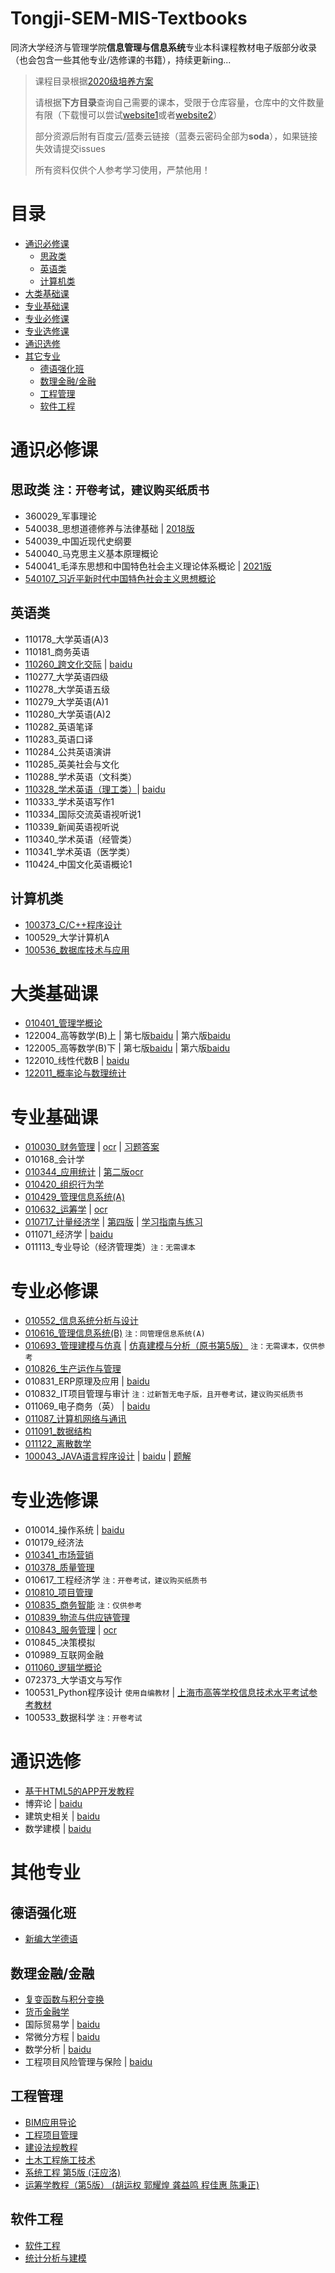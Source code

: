 # Tongji-SEM-MIS-Textbooks

同济大学经济与管理学院**信息管理与信息系统**专业本科课程教材电子版部分收录（也会包含一些其他专业/选修课的书籍），持续更新ing...

> 课程目录根据[2020级培养方案](https://jwc.tongji.edu.cn/jxhsjhjap/list.htm?grade=2020&code=01024&department=%E7%BB%8F%E6%B5%8E%E4%B8%8E%E7%AE%A1%E7%90%86%E5%AD%A6%E9%99%A2&name=%E4%BF%A1%E6%81%AF%E7%AE%A1%E7%90%86%E4%B8%8E%E4%BF%A1%E6%81%AF%E7%B3%BB%E7%BB%9F)
>
> 请根据**下方目录**查询自己需要的课本，受限于仓库容量，仓库中的文件数量有限（下载慢可以尝试[website1](https://tool.mintimate.cn/gh/)或者[website2](https://d.serctl.com/)）
> 
> 部分资源后附有百度云/蓝奏云链接（蓝奏云密码全部为**soda**），如果链接失效请提交issues
> 
> 所有资料仅供个人参考学习使用，严禁他用！

# 目录

- [通识必修课](#通识必修课)
  - [思政类](#思政类)
  - [英语类](#英语类)
  - [计算机类](#计算机类)
- [大类基础课](#大类基础课)
- [专业基础课](#专业基础课)
- [专业必修课](#专业必修课)
- [专业选修课](#专业选修课)
- [通识选修](#通识选修)
- [其它专业](#其他专业)
  - [德语强化班](#德语强化班)
  - [数理金融/金融](#数理金融/金融)
  - [工程管理](#工程管理)
  - [软件工程](#软件工程)

# 通识必修课

## 思政类  `注：开卷考试，建议购买纸质书`

- 360029_军事理论
- 540038_思想道德修养与法律基础 | [2018版](https://pan.baidu.com/s/1Pq979gA1EuPFGIyZChQ9Ng?pwd=4hkj)
- 540039_中国近现代史纲要
- 540040_马克思主义基本原理概论
- 540041_毛泽东思想和中国特色社会主义理论体系概论 | [2021版](https://pan.baidu.com/s/1kWic7FSPkxOTMWtc8pg33g?pwd=rdaq)
- [540107_习近平新时代中国特色社会主义思想概论](https://github.com/rainbowlyq/Tongji-SEM-MIS-Textbooks/tree/main/%E4%BF%A1%E6%81%AF%E7%AE%A1%E7%90%86%E4%B8%8E%E4%BF%A1%E6%81%AF%E7%B3%BB%E7%BB%9F/%E9%80%9A%E8%AF%86%E5%BF%85%E4%BF%AE%E8%AF%BE/%E6%80%9D%E6%94%BF%E7%B1%BB/540107_%E4%B9%A0%E8%BF%91%E5%B9%B3%E6%96%B0%E6%97%B6%E4%BB%A3%E4%B8%AD%E5%9B%BD%E7%89%B9%E8%89%B2%E7%A4%BE%E4%BC%9A%E4%B8%BB%E4%B9%89%E6%80%9D%E6%83%B3%E6%A6%82%E8%AE%BA)

## 英语类

- 110178_大学英语(A)3
- 110181_商务英语
- [110260_跨文化交际](https://github.com/rainbowlyq/Tongji-SEM-MIS-Textbooks/tree/main/%E4%BF%A1%E6%81%AF%E7%AE%A1%E7%90%86%E4%B8%8E%E4%BF%A1%E6%81%AF%E7%B3%BB%E7%BB%9F/%E9%80%9A%E8%AF%86%E5%BF%85%E4%BF%AE%E8%AF%BE/%E8%8B%B1%E8%AF%AD%E7%B1%BB/110260_%E8%B7%A8%E6%96%87%E5%8C%96%E4%BA%A4%E9%99%85) | [baidu](https://pan.baidu.com/s/1_Ub6WZUE_A6cJt5YjQWWLA?pwd=e53l)
- 110277_大学英语四级
- 110278_大学英语五级
- 110279_大学英语(A)1
- 110280_大学英语(A)2
- 110282_英语笔译
- 110283_英语口译
- 110284_公共英语演讲
- 110285_英美社会与文化
- 110288_学术英语（文科类）
- [110328_学术英语（理工类）](https://github.com/rainbowlyq/Tongji-SEM-MIS-Textbooks/tree/main/%E4%BF%A1%E6%81%AF%E7%AE%A1%E7%90%86%E4%B8%8E%E4%BF%A1%E6%81%AF%E7%B3%BB%E7%BB%9F/%E9%80%9A%E8%AF%86%E5%BF%85%E4%BF%AE%E8%AF%BE/%E8%8B%B1%E8%AF%AD%E7%B1%BB/110328_%E5%AD%A6%E6%9C%AF%E8%8B%B1%E8%AF%AD%EF%BC%88%E7%90%86%E5%B7%A5%E7%B1%BB%EF%BC%89)| [baidu](https://pan.baidu.com/s/1P9Ns7kkzIqGfQkNwIMSB6g?pwd=ly48)
- 110333_学术英语写作1
- 110334_国际交流英语视听说1
- 110339_新闻英语视听说
- 110340_学术英语（经管类）
- 110341_学术英语（医学类）
- 110424_中国文化英语概论1

## 计算机类

- [100373_C/C++程序设计](https://github.com/rainbowlyq/Tongji-SEM-MIS-Textbooks/tree/main/%E4%BF%A1%E6%81%AF%E7%AE%A1%E7%90%86%E4%B8%8E%E4%BF%A1%E6%81%AF%E7%B3%BB%E7%BB%9F/%E9%80%9A%E8%AF%86%E5%BF%85%E4%BF%AE%E8%AF%BE/%E8%AE%A1%E7%AE%97%E6%9C%BA%E7%B1%BB/100373_C%26C%2B%2B%E7%A8%8B%E5%BA%8F%E8%AE%BE%E8%AE%A1)
- 100529_大学计算机A
- [100536_数据库技术与应用](https://github.com/rainbowlyq/Tongji-SEM-MIS-Textbooks/tree/main/%E4%BF%A1%E6%81%AF%E7%AE%A1%E7%90%86%E4%B8%8E%E4%BF%A1%E6%81%AF%E7%B3%BB%E7%BB%9F/%E9%80%9A%E8%AF%86%E5%BF%85%E4%BF%AE%E8%AF%BE/%E8%AE%A1%E7%AE%97%E6%9C%BA%E7%B1%BB/100536_%E6%95%B0%E6%8D%AE%E5%BA%93%E6%8A%80%E6%9C%AF%E4%B8%8E%E5%BA%94%E7%94%A8)

# 大类基础课

- [010401_管理学概论](https://github.com/rainbowlyq/Tongji-SEM-MIS-Textbooks/tree/main/%E4%BF%A1%E6%81%AF%E7%AE%A1%E7%90%86%E4%B8%8E%E4%BF%A1%E6%81%AF%E7%B3%BB%E7%BB%9F/%E5%A4%A7%E7%B1%BB%E5%9F%BA%E7%A1%80%E8%AF%BE%E7%A8%8B/010401_%E7%AE%A1%E7%90%86%E5%AD%A6%E6%A6%82%E8%AE%BA)
- 122004_高等数学(B)上 | 第七版[baidu](https://pan.baidu.com/s/1RY_Wso3Jeg4KNqZ2RzRFlg?pwd=6v61) | 第六版[baidu](https://pan.baidu.com/s/1UEFYirQU_h_iZ1Hme6ey-w?pwd=uxhk)
- 122005_高等数学(B)下 | 第七版[baidu](https://pan.baidu.com/s/1FOir1s_wMtOgSPfNfkQx_w?pwd=sgs2) | 第六版[baidu](https://pan.baidu.com/s/1WmAoBRSNulB-Enbc7VqoRw?pwd=glqd)
- 122010_线性代数B | [baidu](https://pan.baidu.com/s/1pbYuzPaZPFlfeMqbl1ssIw?pwd=e3gn)
- [122011_概率论与数理统计](https://github.com/rainbowlyq/Tongji-SEM-MIS-Textbooks/tree/main/%E4%BF%A1%E6%81%AF%E7%AE%A1%E7%90%86%E4%B8%8E%E4%BF%A1%E6%81%AF%E7%B3%BB%E7%BB%9F/%E5%A4%A7%E7%B1%BB%E5%9F%BA%E7%A1%80%E8%AF%BE%E7%A8%8B/122011_%E6%A6%82%E7%8E%87%E8%AE%BA%E4%B8%8E%E6%95%B0%E7%90%86%E7%BB%9F%E8%AE%A1)

# 专业基础课

- [010030_财务管理](https://github.com/rainbowlyq/Tongji-SEM-MIS-Textbooks/tree/main/%E4%BF%A1%E6%81%AF%E7%AE%A1%E7%90%86%E4%B8%8E%E4%BF%A1%E6%81%AF%E7%B3%BB%E7%BB%9F/%E4%B8%93%E4%B8%9A%E5%9F%BA%E7%A1%80%E8%AF%BE/010030_%E8%B4%A2%E5%8A%A1%E7%AE%A1%E7%90%86) | [ocr](https://wwc.lanzout.com/i7VYW0aqnppa) | [习题答案](https://wwc.lanzout.com/ik6Uk0aqnpsd)
- 010168_会计学
- [010344_应用统计](https://github.com/rainbowlyq/Tongji-SEM-MIS-Textbooks/tree/main/%E4%BF%A1%E6%81%AF%E7%AE%A1%E7%90%86%E4%B8%8E%E4%BF%A1%E6%81%AF%E7%B3%BB%E7%BB%9F/%E4%B8%93%E4%B8%9A%E5%9F%BA%E7%A1%80%E8%AF%BE/010344_%E5%BA%94%E7%94%A8%E7%BB%9F%E8%AE%A1) | [第二版ocr](https://wwc.lanzout.com/ieWkw0aqnqlc)
- [010420_组织行为学](https://github.com/rainbowlyq/Tongji-SEM-MIS-Textbooks/tree/main/%E4%BF%A1%E6%81%AF%E7%AE%A1%E7%90%86%E4%B8%8E%E4%BF%A1%E6%81%AF%E7%B3%BB%E7%BB%9F/%E4%B8%93%E4%B8%9A%E5%9F%BA%E7%A1%80%E8%AF%BE/010420_%E7%BB%84%E7%BB%87%E8%A1%8C%E4%B8%BA%E5%AD%A6)
- [010429_管理信息系统(A)](https://github.com/rainbowlyq/Tongji-SEM-MIS-Textbooks/tree/main/%E4%BF%A1%E6%81%AF%E7%AE%A1%E7%90%86%E4%B8%8E%E4%BF%A1%E6%81%AF%E7%B3%BB%E7%BB%9F/%E4%B8%93%E4%B8%9A%E5%9F%BA%E7%A1%80%E8%AF%BE/010429_%E7%AE%A1%E7%90%86%E4%BF%A1%E6%81%AF%E7%B3%BB%E7%BB%9F(A))
- [010632_运筹学](https://github.com/rainbowlyq/Tongji-SEM-MIS-Textbooks/tree/main/%E4%BF%A1%E6%81%AF%E7%AE%A1%E7%90%86%E4%B8%8E%E4%BF%A1%E6%81%AF%E7%B3%BB%E7%BB%9F/%E4%B8%93%E4%B8%9A%E5%9F%BA%E7%A1%80%E8%AF%BE/010632_%E8%BF%90%E7%AD%B9%E5%AD%A6) | [ocr](https://wwc.lanzout.com/iKoGF0aqnqta)
- [010717_计量经济学](https://github.com/rainbowlyq/Tongji-SEM-MIS-Textbooks/tree/main/%E4%BF%A1%E6%81%AF%E7%AE%A1%E7%90%86%E4%B8%8E%E4%BF%A1%E6%81%AF%E7%B3%BB%E7%BB%9F/%E4%B8%93%E4%B8%9A%E5%9F%BA%E7%A1%80%E8%AF%BE/010717_%E8%AE%A1%E9%87%8F%E7%BB%8F%E6%B5%8E%E5%AD%A6) | [第四版](https://wwc.lanzout.com/iELQa0aqnrda) | [学习指南与练习](https://wwc.lanzout.com/iI6lZ0aqnrvi)
- 011071_经济学 | [baidu](https://pan.baidu.com/s/1hqoVPoD9pXwXoaVX5Ux3nQ?pwd=yeyh)
- 011113_专业导论（经济管理类）`注：无需课本`

# 专业必修课

- [010552_信息系统分析与设计](https://github.com/rainbowlyq/Tongji-SEM-MIS-Textbooks/tree/main/%E4%BF%A1%E6%81%AF%E7%AE%A1%E7%90%86%E4%B8%8E%E4%BF%A1%E6%81%AF%E7%B3%BB%E7%BB%9F/%E4%B8%93%E4%B8%9A%E5%BF%85%E4%BF%AE%E8%AF%BE/010552_%E4%BF%A1%E6%81%AF%E7%B3%BB%E7%BB%9F%E5%88%86%E6%9E%90%E4%B8%8E%E8%AE%BE%E8%AE%A1)
- [010616_管理信息系统(B)](https://github.com/rainbowlyq/Tongji-SEM-MIS-Textbooks/tree/main/%E4%BF%A1%E6%81%AF%E7%AE%A1%E7%90%86%E4%B8%8E%E4%BF%A1%E6%81%AF%E7%B3%BB%E7%BB%9F/%E4%B8%93%E4%B8%9A%E5%9F%BA%E7%A1%80%E8%AF%BE/010429_%E7%AE%A1%E7%90%86%E4%BF%A1%E6%81%AF%E7%B3%BB%E7%BB%9F(A)) `注：同管理信息系统(A)`
- [010693_管理建模与仿真](https://github.com/rainbowlyq/Tongji-SEM-MIS-Textbooks/tree/main/%E4%BF%A1%E6%81%AF%E7%AE%A1%E7%90%86%E4%B8%8E%E4%BF%A1%E6%81%AF%E7%B3%BB%E7%BB%9F/%E4%B8%93%E4%B8%9A%E5%BF%85%E4%BF%AE%E8%AF%BE/010693_%E7%AE%A1%E7%90%86%E5%BB%BA%E6%A8%A1%E4%B8%8E%E4%BB%BF%E7%9C%9F) | [仿真建模与分析（原书第5版）](https://wwc.lanzout.com/i8Z9p0aqns8b) `注：无需课本，仅供参考`
- [010826_生产运作与管理](https://github.com/rainbowlyq/Tongji-SEM-MIS-Textbooks/tree/main/%E4%BF%A1%E6%81%AF%E7%AE%A1%E7%90%86%E4%B8%8E%E4%BF%A1%E6%81%AF%E7%B3%BB%E7%BB%9F/%E4%B8%93%E4%B8%9A%E5%BF%85%E4%BF%AE%E8%AF%BE/010826_%E7%94%9F%E4%BA%A7%E8%BF%90%E4%BD%9C%E4%B8%8E%E7%AE%A1%E7%90%86)
- 010831_ERP原理及应用 | [baidu](https://pan.baidu.com/s/1zzyx5luKYz12JBi0FcQBPQ?pwd=1mwu)
- 010832_IT项目管理与审计 `注：过新暂无电子版，且开卷考试，建议购买纸质书`
- 011069_电子商务（英） | [baidu](https://pan.baidu.com/s/13c_nlISqCTVmaB4xTYxnTg?pwd=ggth)
- [011087_计算机网络与通讯](https://github.com/rainbowlyq/Tongji-SEM-MIS-Textbooks/tree/main/%E4%BF%A1%E6%81%AF%E7%AE%A1%E7%90%86%E4%B8%8E%E4%BF%A1%E6%81%AF%E7%B3%BB%E7%BB%9F/%E4%B8%93%E4%B8%9A%E5%BF%85%E4%BF%AE%E8%AF%BE/011087_%E8%AE%A1%E7%AE%97%E6%9C%BA%E7%BD%91%E7%BB%9C%E4%B8%8E%E9%80%9A%E8%AE%AF)
- [011091_数据结构](https://github.com/rainbowlyq/Tongji-SEM-MIS-Textbooks/tree/main/%E4%BF%A1%E6%81%AF%E7%AE%A1%E7%90%86%E4%B8%8E%E4%BF%A1%E6%81%AF%E7%B3%BB%E7%BB%9F/%E4%B8%93%E4%B8%9A%E5%BF%85%E4%BF%AE%E8%AF%BE/011091_%E6%95%B0%E6%8D%AE%E7%BB%93%E6%9E%84)
- [011122_离散数学](https://github.com/rainbowlyq/Tongji-SEM-MIS-Textbooks/tree/main/%E4%BF%A1%E6%81%AF%E7%AE%A1%E7%90%86%E4%B8%8E%E4%BF%A1%E6%81%AF%E7%B3%BB%E7%BB%9F/%E4%B8%93%E4%B8%9A%E5%BF%85%E4%BF%AE%E8%AF%BE/011122_%E7%A6%BB%E6%95%A3%E6%95%B0%E5%AD%A6)
- [100043_JAVA语言程序设计](https://github.com/rainbowlyq/Tongji-SEM-MIS-Textbooks/tree/main/%E4%BF%A1%E6%81%AF%E7%AE%A1%E7%90%86%E4%B8%8E%E4%BF%A1%E6%81%AF%E7%B3%BB%E7%BB%9F/%E4%B8%93%E4%B8%9A%E5%BF%85%E4%BF%AE%E8%AF%BE/100043_JAVA%E8%AF%AD%E8%A8%80%E7%A8%8B%E5%BA%8F%E8%AE%BE%E8%AE%A1) | [baidu](https://pan.baidu.com/s/1Le5WtkhZ3m_-R2kDY4AHtQ?pwd=i4hs) | [题解](https://pan.baidu.com/s/1pabuD3rav6aBX6c34OMmjQ?pwd=dp55)

# 专业选修课

- 010014_操作系统 | [baidu](https://pan.baidu.com/s/1E-BkppFIadavWCFk9oEi5Q?pwd=i125)
- 010179_经济法
- [010341_市场营销](https://github.com/rainbowlyq/Tongji-SEM-MIS-Textbooks/tree/main/%E4%BF%A1%E6%81%AF%E7%AE%A1%E7%90%86%E4%B8%8E%E4%BF%A1%E6%81%AF%E7%B3%BB%E7%BB%9F/%E4%B8%93%E4%B8%9A%E9%80%89%E4%BF%AE%E8%AF%BE/010341_%E5%B8%82%E5%9C%BA%E8%90%A5%E9%94%80)
- [010378_质量管理](https://github.com/rainbowlyq/Tongji-SEM-MIS-Textbooks/tree/main/%E4%BF%A1%E6%81%AF%E7%AE%A1%E7%90%86%E4%B8%8E%E4%BF%A1%E6%81%AF%E7%B3%BB%E7%BB%9F/%E4%B8%93%E4%B8%9A%E9%80%89%E4%BF%AE%E8%AF%BE/010378_%E8%B4%A8%E9%87%8F%E7%AE%A1%E7%90%86)
- 010617_工程经济学 `注：开卷考试，建议购买纸质书`
- [010810_项目管理](https://github.com/rainbowlyq/Tongji-SEM-MIS-Textbooks/tree/main/%E4%BF%A1%E6%81%AF%E7%AE%A1%E7%90%86%E4%B8%8E%E4%BF%A1%E6%81%AF%E7%B3%BB%E7%BB%9F/%E4%B8%93%E4%B8%9A%E9%80%89%E4%BF%AE%E8%AF%BE/010810_%E9%A1%B9%E7%9B%AE%E7%AE%A1%E7%90%86)
- [010835_商务智能](https://github.com/rainbowlyq/Tongji-SEM-MIS-Textbooks/tree/main/%E4%BF%A1%E6%81%AF%E7%AE%A1%E7%90%86%E4%B8%8E%E4%BF%A1%E6%81%AF%E7%B3%BB%E7%BB%9F/%E4%B8%93%E4%B8%9A%E9%80%89%E4%BF%AE%E8%AF%BE/010835_%E5%95%86%E5%8A%A1%E6%99%BA%E8%83%BD) `注：仅供参考`
- [010839_物流与供应链管理](https://github.com/rainbowlyq/Tongji-SEM-MIS-Textbooks/tree/main/%E4%BF%A1%E6%81%AF%E7%AE%A1%E7%90%86%E4%B8%8E%E4%BF%A1%E6%81%AF%E7%B3%BB%E7%BB%9F/%E4%B8%93%E4%B8%9A%E9%80%89%E4%BF%AE%E8%AF%BE/010839_%E7%89%A9%E6%B5%81%E4%B8%8E%E4%BE%9B%E5%BA%94%E9%93%BE%E7%AE%A1%E7%90%86)
- [010843_服务管理](https://github.com/rainbowlyq/Tongji-SEM-MIS-Textbooks/tree/main/%E4%BF%A1%E6%81%AF%E7%AE%A1%E7%90%86%E4%B8%8E%E4%BF%A1%E6%81%AF%E7%B3%BB%E7%BB%9F/%E4%B8%93%E4%B8%9A%E9%80%89%E4%BF%AE%E8%AF%BE/010843_%E6%9C%8D%E5%8A%A1%E7%AE%A1%E7%90%86) | [ocr](https://wwc.lanzout.com/iB9oz0aqnscf)
- 010845_决策模拟
- 010989_互联网金融
- [011060_逻辑学概论](https://github.com/rainbowlyq/Tongji-SEM-MIS-Textbooks/tree/main/%E4%BF%A1%E6%81%AF%E7%AE%A1%E7%90%86%E4%B8%8E%E4%BF%A1%E6%81%AF%E7%B3%BB%E7%BB%9F/%E4%B8%93%E4%B8%9A%E9%80%89%E4%BF%AE%E8%AF%BE/011060_%E9%80%BB%E8%BE%91%E5%AD%A6%E6%A6%82%E8%AE%BA)
- 072373_大学语文与写作
- 100531_Python程序设计 `使用自编教材` | [上海市高等学校信息技术水平考试参考教材](https://pan.baidu.com/s/14sfTJEdg8sqaGLGrhGbDfA?pwd=w1j6)
- 100533_数据科学 `注：开卷考试`

# 通识选修
- [基于HTML5的APP开发教程](https://github.com/rainbowlyq/Tongji-SEM-MIS-Textbooks/tree/main/%E9%80%9A%E8%AF%86%E9%80%89%E4%BF%AE)
- 博弈论 | [baidu](https://pan.baidu.com/s/18kiSBYIDv1bIIPCtx604JQ?pwd=bvc7)
- 建筑史相关 | [baidu](https://pan.baidu.com/s/1sF_Zw8eT0zjVHqTlrlpc8Q?pwd=fbor)
- 数学建模 | [baidu](https://pan.baidu.com/s/1p42VIov4-Wn4IujQwiSPnw?pwd=gcje)

# 其他专业

## 德语强化班
- [新编大学德语](https://github.com/rainbowlyq/Tongji-SEM-MIS-Textbooks/tree/main/%E5%BE%B7%E8%AF%AD%E5%BC%BA%E5%8C%96%E7%8F%AD)

## 数理金融/金融
- [复变函数与积分变换](https://github.com/rainbowlyq/Tongji-SEM-MIS-Textbooks/tree/main/%E6%95%B0%E7%90%86%E9%87%91%E8%9E%8D%26%E9%87%91%E8%9E%8D)
- [货币金融学](https://github.com/rainbowlyq/Tongji-SEM-MIS-Textbooks/tree/main/%E6%95%B0%E7%90%86%E9%87%91%E8%9E%8D%26%E9%87%91%E8%9E%8D)
- 国际贸易学 | [baidu](https://pan.baidu.com/s/1YlAeWCtCyH4H5NialuWnLw?pwd=zh0v)
- 常微分方程 | [baidu](https://pan.baidu.com/s/1AvWcaAZmuWaVwaN2pFKQtQ?pwd=eo6g)
- 数学分析 | [baidu](https://pan.baidu.com/s/1TgSNGHtRkarR-rhptxSrdg?pwd=sler)
- 工程项目风险管理与保险 | [baidu](https://pan.baidu.com/s/1vGIBROfkvg1eR2ns8GZFvg?pwd=hjyy)

## 工程管理
- [BIM应用导论](https://github.com/rainbowlyq/Tongji-SEM-MIS-Textbooks/tree/main/%E5%B7%A5%E7%A8%8B%E7%AE%A1%E7%90%86)
- [工程项目管理](https://github.com/rainbowlyq/Tongji-SEM-MIS-Textbooks/tree/main/%E5%B7%A5%E7%A8%8B%E7%AE%A1%E7%90%86)
- [建设法规教程](https://github.com/rainbowlyq/Tongji-SEM-MIS-Textbooks/tree/main/%E5%B7%A5%E7%A8%8B%E7%AE%A1%E7%90%86)
- [土木工程施工技术](https://github.com/rainbowlyq/Tongji-SEM-MIS-Textbooks/tree/main/%E5%B7%A5%E7%A8%8B%E7%AE%A1%E7%90%86)
- [系统工程 第5版 (汪应洛)](https://github.com/rainbowlyq/Tongji-SEM-MIS-Textbooks/tree/main/%E5%B7%A5%E7%A8%8B%E7%AE%A1%E7%90%86)
- [运筹学教程（第5版） (胡运权 郭耀煌 龚益鸣 程佳惠 陈秉正)](https://github.com/rainbowlyq/Tongji-SEM-MIS-Textbooks/tree/main/%E5%B7%A5%E7%A8%8B%E7%AE%A1%E7%90%86)

## 软件工程
- [软件工程](https://github.com/rainbowlyq/Tongji-SEM-MIS-Textbooks/tree/main/%E8%BD%AF%E4%BB%B6%E5%B7%A5%E7%A8%8B)
- [统计分析与建模](https://github.com/rainbowlyq/Tongji-SEM-MIS-Textbooks/tree/main/%E8%BD%AF%E4%BB%B6%E5%B7%A5%E7%A8%8B)
